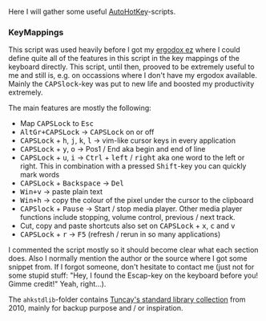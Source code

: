 Here I will gather some useful [AutoHotKey](https://autohotkey.com/)-scripts.

### KeyMappings

This script was used heavily before I got my [ergodox ez](https://ergodox-ez.com/) where I could define quite all of the features in this script in the key mappings of the keyboard directly.
This script, until then, prooved to be extremely useful to me and still is, e.g. on occassions where I don't have my ergodox available. Mainly the <kbd>CAPSlock</kbd>-key was put to new life and boosted my productivity extremely.

The main features are mostly the following:

- Map <kbd>CAPSLock</kbd> to <kbd>Esc</kbd>
- <kbd>AltGr+CAPSLock</kbd> &rarr; <kbd>CAPSLock</kbd> on or off
- <kbd>CAPSLock</kbd> + <kbd>h</kbd>, <kbd>j</kbd>, <kbd>k</kbd>, <kbd>l</kbd> &rarr; vim-like cursor keys in every application
- <kbd>CAPSLock</kbd> + <kbd>y</kbd>, <kbd>o</kbd> &rarr; Pos1 / End aka begin and end of line
- <kbd>CAPSLock</kbd> + <kbd>u</kbd>, <kbd>i</kbd> &rarr; <kbd>Ctrl</kbd> + <kbd>left</kbd> / <kbd>right</kbd> aka one word to the left or right. This in combination with a pressed <kbd>Shift</kbd>-key you can quickly mark words
- <kbd>CAPSLock</kbd> + <kbd>Backspace</kbd> &rarr; <kbd>Del</kbd>
- <kbd>Win+v</kbd> &rarr; paste plain text
- <kbd>Win+h</kbd> &rarr; copy the colour of the pixel under the cursor to the clipboard
- <kbd>CAPSlock</kbd> + <kbd>Pause</kbd> &rarr; Start / stop media player. Other media player functions include stopping, volume control, previous / next track.
- Cut, copy and paste shortcuts also set on <kbd>CAPSLock</kbd> + <kbd>x</kbd>, <kbd>c</kbd> and <kbd>v</kbd>
- <kbd>CAPSLock</kbd> + <kbd>r</kbd> &rarr; <kbd>F5</kbd> (refresh / rerun in so many applications)

I commented the script mostly so it should become clear what each section does. Also I normally mention the author or the source where I got some snippet from. If I forgot someone, don't hesitate to contact me (just not for some stupid stuff: "Hey, I found the Escap-key on the keyboard before you! Gimme credit!" Yeah, right...).


The `ahkstdlib`-folder contains [Tuncay's standard library collection](https://autohotkey.com/board/topic/50834-ahk-standard-library-collection-2010-sep-gui-libs-100/page-1#entry317658) from 2010, mainly for backup purpose and / or inspiration.

